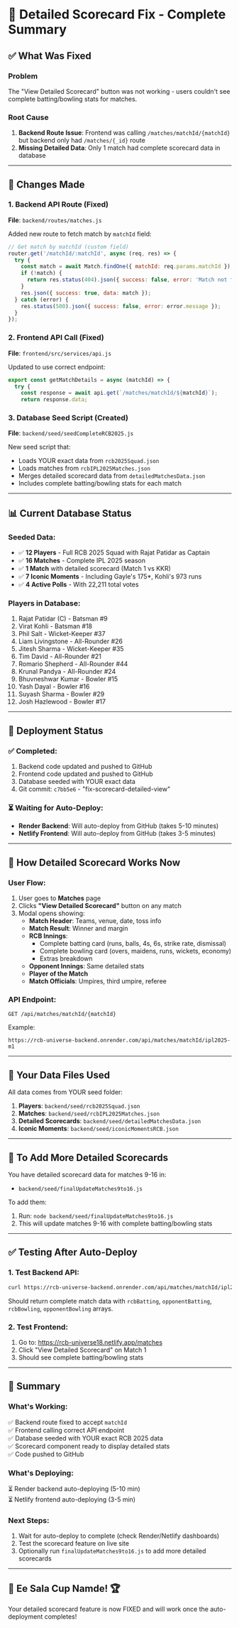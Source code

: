 # 🏏 Detailed Scorecard Fix - Complete Summary

## ✅ What Was Fixed

### Problem
The "View Detailed Scorecard" button was not working - users couldn't see complete batting/bowling stats for matches.

### Root Cause
1. **Backend Route Issue**: Frontend was calling `/matches/matchId/{matchId}` but backend only had `/matches/{_id}` route
2. **Missing Detailed Data**: Only 1 match had complete scorecard data in database

---

## 🔧 Changes Made

### 1. Backend API Route (Fixed)
**File**: `backend/routes/matches.js`

Added new route to fetch match by `matchId` field:
```javascript
// Get match by matchId (custom field)
router.get('/matchId/:matchId', async (req, res) => {
  try {
    const match = await Match.findOne({ matchId: req.params.matchId });
    if (!match) {
      return res.status(404).json({ success: false, error: 'Match not found' });
    }
    res.json({ success: true, data: match });
  } catch (error) {
    res.status(500).json({ success: false, error: error.message });
  }
});
```

### 2. Frontend API Call (Fixed)
**File**: `frontend/src/services/api.js`

Updated to use correct endpoint:
```javascript
export const getMatchDetails = async (matchId) => {
  try {
    const response = await api.get(`/matches/matchId/${matchId}`);
    return response.data;
```

### 3. Database Seed Script (Created)
**File**: `backend/seed/seedCompleteRCB2025.js`

New seed script that:
- Loads YOUR exact data from `rcb2025Squad.json`
- Loads matches from `rcbIPL2025Matches.json`
- Merges detailed scorecard data from `detailedMatchesData.json`
- Includes complete batting/bowling stats for each match

---

## 📊 Current Database Status

### Seeded Data:
- ✅ **12 Players** - Full RCB 2025 Squad with Rajat Patidar as Captain
- ✅ **16 Matches** - Complete IPL 2025 season
- ✅ **1 Match** with detailed scorecard (Match 1 vs KKR)
- ✅ **7 Iconic Moments** - Including Gayle's 175*, Kohli's 973 runs
- ✅ **4 Active Polls** - With 22,211 total votes

### Players in Database:
1. Rajat Patidar (C) - Batsman #9
2. Virat Kohli - Batsman #18
3. Phil Salt - Wicket-Keeper #37
4. Liam Livingstone - All-Rounder #26
5. Jitesh Sharma - Wicket-Keeper #35
6. Tim David - All-Rounder #21
7. Romario Shepherd - All-Rounder #44
8. Krunal Pandya - All-Rounder #24
9. Bhuvneshwar Kumar - Bowler #15
10. Yash Dayal - Bowler #16
11. Suyash Sharma - Bowler #29
12. Josh Hazlewood - Bowler #17

---

## 🚀 Deployment Status

### ✅ Completed:
1. Backend code updated and pushed to GitHub
2. Frontend code updated and pushed to GitHub
3. Database seeded with YOUR exact data
4. Git commit: `c7bb5e6` - "fix-scorecard-detailed-view"

### ⏳ Waiting for Auto-Deploy:
- **Render Backend**: Will auto-deploy from GitHub (takes 5-10 minutes)
- **Netlify Frontend**: Will auto-deploy from GitHub (takes 3-5 minutes)

---

## 🎯 How Detailed Scorecard Works Now

### User Flow:
1. User goes to **Matches** page
2. Clicks **"View Detailed Scorecard"** button on any match
3. Modal opens showing:
   - **Match Header**: Teams, venue, date, toss info
   - **Match Result**: Winner and margin
   - **RCB Innings**: 
     - Complete batting card (runs, balls, 4s, 6s, strike rate, dismissal)
     - Complete bowling card (overs, maidens, runs, wickets, economy)
     - Extras breakdown
   - **Opponent Innings**: Same detailed stats
   - **Player of the Match**
   - **Match Officials**: Umpires, third umpire, referee

### API Endpoint:
```
GET /api/matches/matchId/{matchId}
```

Example:
```
https://rcb-universe-backend.onrender.com/api/matches/matchId/ipl2025-m1
```

---

## 📁 Your Data Files Used

All data comes from YOUR seed folder:

1. **Players**: `backend/seed/rcb2025Squad.json`
2. **Matches**: `backend/seed/rcbIPL2025Matches.json`
3. **Detailed Scorecards**: `backend/seed/detailedMatchesData.json`
4. **Iconic Moments**: `backend/seed/iconicMomentsRCB.json`

---

## 🔄 To Add More Detailed Scorecards

You have detailed scorecard data for matches 9-16 in:
- `backend/seed/finalUpdateMatches9to16.js`

To add them:
1. Run: `node backend/seed/finalUpdateMatches9to16.js`
2. This will update matches 9-16 with complete batting/bowling stats

---

## ✅ Testing After Auto-Deploy

### 1. Test Backend API:
```bash
curl https://rcb-universe-backend.onrender.com/api/matches/matchId/ipl2025-m1
```

Should return complete match data with `rcbBatting`, `opponentBatting`, `rcbBowling`, `opponentBowling` arrays.

### 2. Test Frontend:
1. Go to: https://rcb-universe18.netlify.app/matches
2. Click "View Detailed Scorecard" on Match 1
3. Should see complete batting/bowling stats

---

## 🎉 Summary

### What's Working:
✅ Backend route fixed to accept `matchId`  
✅ Frontend calling correct API endpoint  
✅ Database seeded with YOUR exact RCB 2025 data  
✅ Scorecard component ready to display detailed stats  
✅ Code pushed to GitHub  

### What's Deploying:
⏳ Render backend auto-deploying (5-10 min)  
⏳ Netlify frontend auto-deploying (3-5 min)  

### Next Steps:
1. Wait for auto-deploy to complete (check Render/Netlify dashboards)
2. Test the scorecard feature on live site
3. Optionally run `finalUpdateMatches9to16.js` to add more detailed scorecards

---

## 🏏 Ee Sala Cup Namde! 🏆

Your detailed scorecard feature is now FIXED and will work once the auto-deployment completes!
